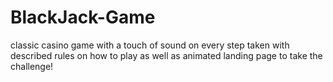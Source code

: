 # BlackJack-Game
classic casino game with a touch of sound on every step taken with described rules on how to play as well as animated landing page to take the challenge!

